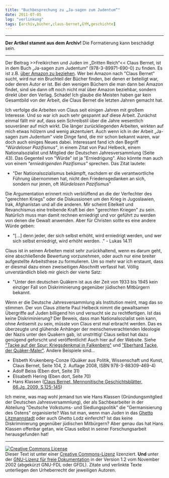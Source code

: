 ```yaml
---
title: "Buchbesprechung zu „Ja-sagen zum Judentum“"
date: 2011-07-05
log: "verlinkung"
tags: [archiv,bücher,claus-bernet,GYM,geschichte]
---
```

<hr><b>Der Artikel stammt aus dem Archiv!</b> Die Formatierung kann beschädigt sein.<hr>

Der Beitrag  &gt;&gt;Freikirchen und Juden im &bdquo;Dritten Reich&ldquo;&lt;&lt;  Claus Bernet, ist in dem Buch &bdquo;Ja-sagen zum Judentum&ldquo; (978-3-89971-690-0) zu finden. Es ist z.B. <a href="http://www.amazon.de/Freikirchen-Juden-%C2%BBDritten-Reich%C2%AB-Instrumentalisierte/dp/3899716906/ref=sr_1_fkmr0_1?ie=UTF8&amp;qid=1309615320&amp;sr=8-1-fkmr0">&uuml;ber Amazon zu beziehen</a>. Wer bei Amazon nach &quot;Claus Bernet&quot; sucht, wird nur ein Bruchteil der B&uuml;cher finden, bei denen er beteiligt war, oder deren Autor er ist. Bei den wenigen B&uuml;chern die man dann bei Amazon findet, sind sie dann oft noch nicht mal &uuml;ber Amazon beziehbar, sondern direkt &uuml;ber den Verlag. Schade! Ich glaube die Meisten haben gar kein Gesamtbild von der Arbeit, die Claus Bernet die letzten Jahren gemacht hat.
<!--break-->
Ich verfolge die Arbeiten von Claus seit einigen Jahren mit gro&szlig;em Interesse. Und so war ich auch sehr gespannt auf diese Arbeit. Zun&auml;chst einmal f&auml;llt mir auf, dass sein Schreibstil &uuml;ber die Jahre wesentlich souver&auml;ner auf mich wirkt. Die l&auml;nger zur&uuml;ckliegenden Arbeiten, wirkten auf mich etwas h&ouml;lzern und wenig akzentuiert. Auch wenn ich in der Arbeit &bdquo;Ja-sagen zum Judentum&ldquo; viele Dinge fand, die mir schon bekannt waren, war doch auch einiges Neues dabei.
Interessant fand ich den Begriff <i>&quot;W&uuml;rdeloser Pazifismus&quot;</i>, in einem Zitat von Paul Helbeck, einem Nationalsozialist und Mitglied der Deutschen Jahresversammlung (Seite 43). Das Gegenteil von &quot;W&uuml;rde&quot; ist ja &quot;Erniedrigung&quot;. Also k&ouml;nnte man auch von einem <i>&quot;erniedrigenden Pazifismus&quot;</i> sprechen.   Das Zitat lautete:
<ul>
    <li>&quot;Der Nationalsozialismus bek&auml;mpft, nachdem er die verantwortliche F&uuml;hrung &uuml;bernommen hat, nicht den Friedensgedanken an sich, sondern nur jenen, oft <i>W&uuml;rdelosen Pazifismus</i>&quot;</li>
</ul>
Die Argumentation erinnert mich verbl&uuml;ffend an die der Verfechter des &quot;gerechten Kriegs&quot; oder die Diskussionen um den Krieg in Jugoslawien, Irak, Afghanistan und all die anderen. Mir scheint Eitelkeit und Revanchismus eine treibende Kraft bei den &quot;gerechten Kriegen&quot; zu sein. Nat&uuml;rlich muss man damit rechnen erniedrigt und vor gef&uuml;hrt zu werden von denen die Gewalt anwenden.  Aber f&uuml;r Christen sollte es eine andere W&uuml;rde geben:
<ul>
    <li>&quot;[...] denn jeder, der sich selbst erh&ouml;ht, wird erniedrigt werden, und wer sich selbst erniedrigt, wird erh&ouml;ht werden. .&quot; - Lukas 14.11</li>
</ul>
Claus ist in seinen Arbeiten meist sehr zur&uuml;ckhaltend, wenn es darum geht, eine abschlie&szlig;ende Bewertung vorzunehmen, oder auch nur eine breiter aufgestellte Arbeitsthese zu formulieren.   Um so mehr war ich erstaunt, dass er diesmal dazu einen zweiseitigen Abschnitt verfasst hat. V&ouml;llig unverst&auml;ndlich blieb mir gleich der vierte Satz:
<ul>
    <li>&quot;Unter den deutschen Qu&auml;kern ist aus der Zeit von 1933 bis 1945 kein einziger Fall von Diskriminierung gegen&uuml;ber j&uuml;dischen Mitb&uuml;rgern bekannt.</li>
</ul>
Wenn er die Deutsche Jahresversammlung als Institution meint, mag das so stimmen.  Der von Claus zitierte Paul Helbeck nimmt die gewaltsamen &Uuml;bergriffe auf Juden billigend hin und versucht sie zu rechtfertigen. Ist das keine Diskriminierung? Der Beweis, dass man Nationalsozialist sein kann, ohne Antisemit zu sein, m&uuml;sste von Claus erst mal erbracht werden. Das es &uuml;berzeugte und gl&uuml;hende Anh&auml;nger der menschenverachtenden Ideologie der Nazis unter den Quakern gab, ist unstrittig! Claus selbst hat dazu gen&uuml;gend geforscht und ver&ouml;ffentlicht! Auch hier auf der Website. Siehe <a href="http://www.the-independent-friend.de/?q=node/668">&quot;Tacke auf der Spur: Kriegsdenkmal in Falkenberg&quot;</a> und <a href="http://www.the-independent-friend.de/?q=node/656">&quot;Eberhard Tacke, der Qu&auml;ker-Maler&quot;</a>. Andere Beispiele sind...
<ul>
    <li>Elsbeth Krukenberg-Conze (Qu&auml;ker aus Politik, Wissenschaft und Kunst, Claus Bernet, Seite 104, 2. Auflage 2008, ISBN 978-3-88309-469-4)</li>
    <li>Adolf Beiss (Eben dort, Seite 31)</li>
    <li>Elisabeth Hering (Eben dort, Seite 70)</li>
    <li>Hans Klassen (<a href="http://www.mennlex.de/doku.php?id=art:klassen_hans">Claus Bernet, Mennonitische Geschichtsbl&auml;tter, 66.Jg.,2009, S.125-145</a>)
</ul>


Ich meine, was mag wohl jemand tun wie Hans Klassen (Gr&uuml;ndungsmitglied der Deutschen Jahresversammlung), der als Sachbearbeiter in der Abteilung &quot;Deutsche Volkstums- und Siedlungspolitik&quot; die &quot;Germanisierung des Ostens&quot; organisierte? Was tut man, wenn man Juden in das <a href="http://de.wikipedia.org/wiki/Ghetto_Litzmannstadt">Ghetto Litzmannstadt</a> oder auch Ghetto Lodz einfercht? Ist das keine Diskriminierung gegen&uuml;ber j&uuml;dischen Mitb&uuml;rgern? Aber genau das hat Hans Klassen offenbar getan, wie Claus selbst in seiner Forschungsarbeit herausgefunden hat!   


<hr />
        <a rel="license" href="http://creativecommons.org/licenses/by-sa/3.0/de/"><img alt="Creative Commons License" style="border-width: 0pt;" src="http://i.creativecommons.org/l/by-sa/3.0/de/88x31.png" /></a><br />
        Dieser <span xmlns:dc="http://purl.org/dc/elements/1.1/" href="http://purl.org/dc/dcmitype/Text" rel="dc:type">Text</span> ist unter einer <a rel="license" href="http://creativecommons.org/licenses/by-sa/3.0/de/">Creative Commons-Lizenz</a> lizenziert. <b>Und</b> unter der <a href="http://de.wikipedia.org/wiki/GFDL">GNU-Lizenz f&uuml;r freie Dokumentation</a> in der Version 1.2 vom November 2002 (abgek&uuml;rzt GNU-FDL oder GFDL). Zitate und verlinkte Texte unterliegen den Urheberrecht der jeweiligen Autoren.
